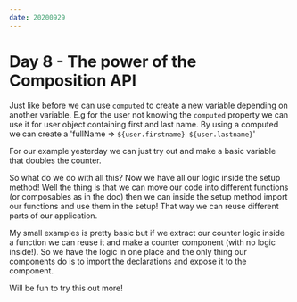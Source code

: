 ```yaml
---
date: 20200929
---
```


# Day 8 - The power of the Composition API

Just like before we can use `computed` to create a new variable depending on another variable. E.g for the user not knowing the `computed` property we can use it for  user object containing first and last name. By using a computed we can create a 'fullName => `${user.firstname} ${user.lastname}`'

For our example yesterday we can just try out and make a basic variable that doubles the counter.

So what do we do with all this? Now we have all our logic inside the setup method! Well the thing is that we can move our code into different functions (or composables as in the doc) then we can inside the setup method import our functions and use them in the setup! That way we can reuse different parts of our application.

My small examples is pretty basic but if we extract our counter logic inside a function we can reuse it and make a counter component (with no logic inside!). So we have the logic in one place and the only thing our components do is to import the declarations and expose it to the component.

Will be fun to try this out more!
